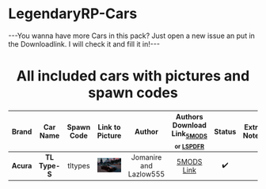 # LegendaryRP-Cars

---You wanna have more Cars in this pack? Just open a new issue an put in the Downloadlink. I will check it and fill it in!---

<center><h1>All included cars with pictures and spawn codes</h1></center>

| Brand | Car Name | Spawn Code  | Link to Picture | Author | Authors Download Link<sub>[5MODS](https://gta5-mods.com/) or [LSPDFR](https://www.lcpdfr.com/)</sub> | Status | Extra Notes |
| :-: | :-: | :-: | :-: | :-: | :-: | :-: | :-: |
| **Acura** | **TL Type-S** | tltypes | ![Picture](./img/tltypes.webp) | Jomanire and Lazlow555 | [5MODS Link](https://www.gta5-mods.com/vehicles/acura-tl-type-s-jomanire-and-lazlow555) | ✔️ |
